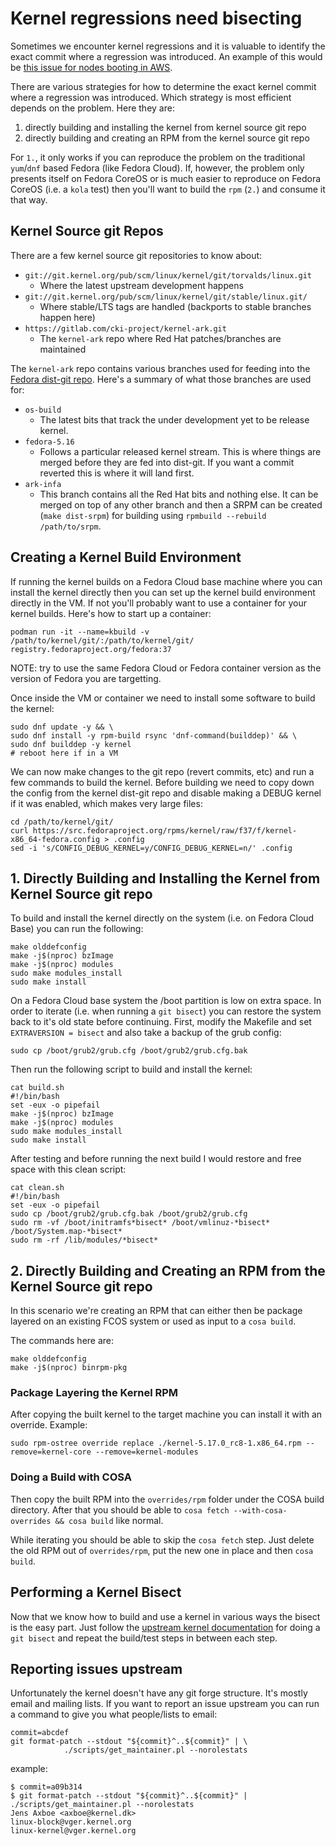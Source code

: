 
# Kernel regressions need bisecting

Sometimes we encounter kernel regressions and it is valuable to
identify the exact commit where a regression was introduced. An example
of this would be
[this issue for nodes booting in AWS](https://github.com/coreos/fedora-coreos-tracker/issues/1066#issuecomment-1019560658).

There are various strategies for how to determine the exact kernel
commit where a regression was introduced. Which strategy is most
efficient depends on the problem. Here they are:

1. directly building and installing the kernel from kernel source git repo
2. directly building and creating an RPM from the kernel source git repo

For `1.`, it only works if you can reproduce the problem on the
traditional `yum`/`dnf` based Fedora (like Fedora Cloud). If, however,
the problem only presents itself on Fedora CoreOS or is much easier to
reproduce on Fedora CoreOS (i.e. a `kola` test) then you'll want to
build the `rpm` (`2.`) and consume it that way.

## Kernel Source git Repos

There are a few kernel source git repositories to know about:

- `git://git.kernel.org/pub/scm/linux/kernel/git/torvalds/linux.git`
    - Where the latest upstream development happens
- `git://git.kernel.org/pub/scm/linux/kernel/git/stable/linux.git/`
    - Where stable/LTS tags are handled (backports to stable branches happen here)
- `https://gitlab.com/cki-project/kernel-ark.git`
    - The `kernel-ark` repo where Red Hat patches/branches are maintained

The `kernel-ark` repo contains various branches used for feeding into
the [Fedora dist-git repo](https://src.fedoraproject.org/rpms/kernel). 
Here's a summary of what those branches are used for:


- `os-build`
    - The latest bits that track the under development yet to be release kernel.
- `fedora-5.16`
    - Follows a particular released kernel stream. This is where things are
      merged before they are fed into dist-git. If you want a commit reverted
      this is where it will land first.
- `ark-infa`
    - This branch contains all the Red Hat bits and nothing else. It can be merged
      on top of any other branch and then a SRPM can be created (`make dist-srpm`)
      for building using `rpmbuild --rebuild /path/to/srpm`.

## Creating a Kernel Build Environment

If running the kernel builds on a Fedora Cloud base machine where you
can install the kernel directly then you can set up the kernel build
environment directly in the VM. If not you'll probably want to use a
container for your kernel builds. Here's how to start up a container:

```
podman run -it --name=kbuild -v /path/to/kernel/git/:/path/to/kernel/git/ registry.fedoraproject.org/fedora:37
```

NOTE: try to use the same Fedora Cloud or Fedora container version as
      the version of Fedora you are targetting.

Once inside the VM or container we need to install some software to build the kernel:

```
sudo dnf update -y && \
sudo dnf install -y rpm-build rsync 'dnf-command(builddep)' && \
sudo dnf builddep -y kernel
# reboot here if in a VM
```

We can now make changes to the git repo (revert commits, etc) and run a few
commands to build the kernel. Before building we need to copy down the config
from the kernel dist-git repo and disable making a DEBUG kernel if it was enabled,
which makes very large files:

```
cd /path/to/kernel/git/
curl https://src.fedoraproject.org/rpms/kernel/raw/f37/f/kernel-x86_64-fedora.config > .config
sed -i 's/CONFIG_DEBUG_KERNEL=y/CONFIG_DEBUG_KERNEL=n/' .config
```

## 1. Directly Building and Installing the Kernel from Kernel Source git repo

To build and install the kernel directly on the system (i.e. on Fedora Cloud Base)
you can run the following:

```
make olddefconfig
make -j$(nproc) bzImage
make -j$(nproc) modules
sudo make modules_install
sudo make install
```

On a Fedora Cloud base system the /boot partition is low on extra
space. In order to iterate (i.e. when running a `git bisect`) you can
restore the system back to it's old state before continuing. First,
modify the Makefile and set `EXTRAVERSION = bisect` and also
take a backup of the grub config:

```
sudo cp /boot/grub2/grub.cfg /boot/grub2/grub.cfg.bak
```

Then run the following script to build and install the kernel:

```
cat build.sh
#!/bin/bash
set -eux -o pipefail
make -j$(nproc) bzImage
make -j$(nproc) modules
sudo make modules_install
sudo make install
```

After testing and before running the next build I would restore and
free space with this clean script:

```
cat clean.sh
#!/bin/bash
set -eux -o pipefail
sudo cp /boot/grub2/grub.cfg.bak /boot/grub2/grub.cfg 
sudo rm -vf /boot/initramfs*bisect* /boot/vmlinuz-*bisect* /boot/System.map-*bisect*
sudo rm -rf /lib/modules/*bisect*
```

## 2. Directly Building and Creating an RPM from the Kernel Source git repo

In this scenario we're creating an RPM that can either then be package
layered on an existing FCOS system or used as input to a `cosa build`.

The commands here are:

```
make olddefconfig
make -j$(nproc) binrpm-pkg
```

### Package Layering the Kernel RPM

After copying the built kernel to the target machine you can install it with an override.
Example:

```
sudo rpm-ostree override replace ./kernel-5.17.0_rc8-1.x86_64.rpm --remove=kernel-core --remove=kernel-modules
```

### Doing a Build with COSA

Then copy the built RPM into the `overrides/rpm` folder under the COSA build directory.
After that you should be able to `cosa fetch --with-cosa-overrides && cosa build` like normal.

While iterating you should be able to skip the `cosa fetch` step. Just delete the old
RPM out of `overrides/rpm`, put the new one in place and then `cosa build`.


## Performing a Kernel Bisect

Now that we know how to build and use a kernel in various ways the bisect is
the easy part. Just follow the
[upstream kernel documentation](https://www.kernel.org/doc/html/latest/admin-guide/bug-bisect.html)
for doing a `git bisect` and repeat the build/test steps in between each step.

## Reporting issues upstream

Unfortunately the kernel doesn't have any git forge structure. It's
mostly email and mailing lists. If you want to report an issue
upstream you can run a command to give you what people/lists to email:

```
commit=abcdef
git format-patch --stdout "${commit}^..${commit}" | \
            ./scripts/get_maintainer.pl --norolestats
```

example:

```
$ commit=a09b314
$ git format-patch --stdout "${commit}^..${commit}" | ./scripts/get_maintainer.pl --norolestats
Jens Axboe <axboe@kernel.dk>
linux-block@vger.kernel.org
linux-kernel@vger.kernel.org
```
